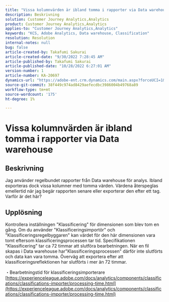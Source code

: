 ```yaml
---
title: "Vissa kolumnvärden är ibland tomma i rapporter via Data warehouse"
description: Beskrivning
solution: Customer Journey Analytics,Analytics
product: Customer Journey Analytics,Analytics
applies-to: "Customer Journey Analytics,Analytics"
keywords: "KCS, Adobe Analytics, Data warehouse, Classification"
resolution: Resolution
internal-notes: null
bug: false
article-created-by: Takafumi Sakurai
article-created-date: "9/30/2022 7:28:45 AM"
article-published-by: Takafumi Sakurai
article-published-date: "10/28/2022 6:27:01 AM"
version-number: 1
article-number: KA-20697
dynamics-url: "https://adobe-ent.crm.dynamics.com/main.aspx?forceUCI=1&pagetype=entityrecord&etn=knowledgearticle&id=fe7f0b83-9140-ed11-9db1-0022480868ff"
source-git-commit: 38f449c974ad8429aefecdbc3986004b49768a89
workflow-type: tm+mt
source-wordcount: '175'
ht-degree: 1%

---
```


# Vissa kolumnvärden är ibland tomma i rapporter via Data warehouse

## Beskrivning

Jag använder regelbundet rapporter från Data warehouse för analys. Ibland exporteras dock vissa kolumner med tomma värden. Värdena återspeglas emellertid när jag begär rapporten senare eller exporterar den efter ett tag. Varför är det här?

## Upplösning


Kontrollera inställningen &quot;Klassificering&quot; för dimensionen som blev tom en gång. Om du använder &quot;Klassificeringsimportör&quot; och &quot;Klassificeringsregelbyggaren&quot; kan värdet för den här dimensionen vara tomt eftersom klassificeringsprocessen tar tid. Specifikationen &quot;Klassificering&quot; tar ca 72 timmar att slutföra bearbetningen. När en fil skapas i Data warehouse har&quot;Klassificeringsprocessen&quot; därför inte slutförts och data kan vara tomma. Överväg att exportera efter att klassificeringsreflektionen har slutförts i mer än 72 timmar.

・Bearbetningstid för klassificeringsimporterare
[https://experienceleague.adobe.com/docs/analytics/components/classifications/classifications-importer/processing-time.html](https://experienceleague.adobe.com/docs/analytics/components/classifications/classifications-importer/processing-time.html)

